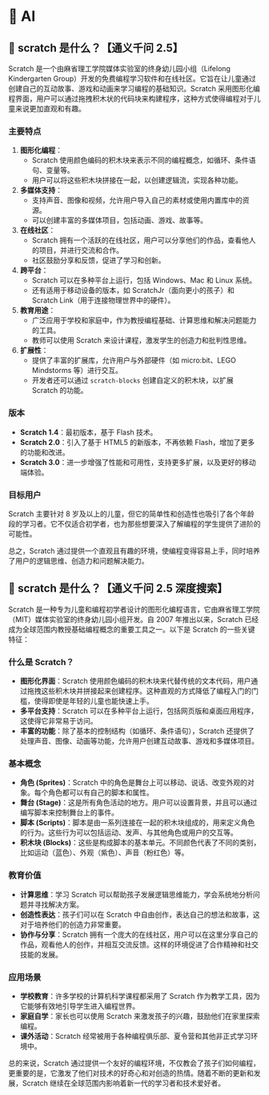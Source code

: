 # 🤖 AI

## 🤖 scratch 是什么？【通义千问 2.5】

Scratch 是一个由麻省理工学院媒体实验室的终身幼儿园小组（Lifelong Kindergarten Group）开发的免费编程学习软件和在线社区。它旨在让儿童通过创建自己的互动故事、游戏和动画来学习编程的基础知识。Scratch 采用图形化编程界面，用户可以通过拖拽积木状的代码块来构建程序，这种方式使得编程对于儿童来说更加直观和有趣。

### 主要特点

1. **图形化编程**：
   - Scratch 使用颜色编码的积木块来表示不同的编程概念，如循环、条件语句、变量等。
   - 用户可以将这些积木块拼接在一起，以创建逻辑流，实现各种功能。
2. **多媒体支持**：
   - 支持声音、图像和视频，允许用户导入自己的素材或使用内置库中的资源。
   - 可以创建丰富的多媒体项目，包括动画、游戏、故事等。
3. **在线社区**：
   - Scratch 拥有一个活跃的在线社区，用户可以分享他们的作品，查看他人的项目，并进行交流和合作。
   - 社区鼓励分享和反馈，促进了学习和创新。
4. **跨平台**：
   - Scratch 可以在多种平台上运行，包括 Windows、Mac 和 Linux 系统。
   - 还有适用于移动设备的版本，如 ScratchJr（面向更小的孩子）和 Scratch Link（用于连接物理世界中的硬件）。
5. **教育用途**：
   - 广泛应用于学校和家庭中，作为教授编程基础、计算思维和解决问题能力的工具。
   - 教师可以使用 Scratch 来设计课程，激发学生的创造力和批判性思维。
6. **扩展性**：
   - 提供了丰富的扩展库，允许用户与外部硬件（如 micro:bit、LEGO Mindstorms 等）进行交互。
   - 开发者还可以通过 `scratch-blocks` 创建自定义的积木块，以扩展 Scratch 的功能。

### 版本

- **Scratch 1.4**：最初版本，基于 Flash 技术。
- **Scratch 2.0**：引入了基于 HTML5 的新版本，不再依赖 Flash，增加了更多的功能和改进。
- **Scratch 3.0**：进一步增强了性能和可用性，支持更多扩展，以及更好的移动端体验。

### 目标用户

Scratch 主要针对 8 岁及以上的儿童，但它的简单性和创造性也吸引了各个年龄段的学习者。它不仅适合初学者，也为那些想要深入了解编程的学生提供了进阶的可能性。

总之，Scratch 通过提供一个直观且有趣的环境，使编程变得容易上手，同时培养了用户的逻辑思维、创造力和问题解决能力。

## 🤖 scratch 是什么？【通义千问 2.5 深度搜索】

Scratch 是一种专为儿童和编程初学者设计的图形化编程语言，它由麻省理工学院（MIT）媒体实验室的终身幼儿园小组开发。自 2007 年推出以来，Scratch 已经成为全球范围内教授基础编程概念的重要工具之一。以下是 Scratch 的一些关键特征：

### 什么是 Scratch？

- **图形化界面**：Scratch 使用颜色编码的积木块来代替传统的文本代码，用户通过拖拽这些积木块并拼接起来创建程序。这种直观的方式降低了编程入门的门槛，使得即使是年轻的儿童也能快速上手。
- **多平台支持**：Scratch 可以在多种平台上运行，包括网页版和桌面应用程序，这使得它非常易于访问。
- **丰富的功能**：除了基本的控制结构（如循环、条件语句），Scratch 还提供了处理声音、图像、动画等功能，允许用户创建互动故事、游戏和多媒体项目。

### 基本概念

- **角色 (Sprites)**：Scratch 中的角色是舞台上可以移动、说话、改变外观的对象。每个角色都可以有自己的脚本和属性。
- **舞台 (Stage)**：这是所有角色活动的地方。用户可以设置背景，并且可以通过编写脚本来控制舞台上的事件。
- **脚本 (Scripts)**：脚本是由一系列连接在一起的积木块组成的，用来定义角色的行为。这些行为可以包括运动、发声、与其他角色或用户的交互等。
- **积木块 (Blocks)**：这些是构成脚本的基本单元。不同颜色代表了不同的类别，比如运动（蓝色）、外观（紫色）、声音（粉红色）等。

### 教育价值

- **计算思维**：学习 Scratch 可以帮助孩子发展逻辑思维能力，学会系统地分析问题并寻找解决方案。
- **创造性表达**：孩子们可以在 Scratch 中自由创作，表达自己的想法和故事，这对于培养他们的创造力非常重要。
- **协作与分享**：Scratch 拥有一个庞大的在线社区，用户可以在这里分享自己的作品，观看他人的创作，并相互交流反馈。这样的环境促进了合作精神和社交技能的发展。

### 应用场景

- **学校教育**：许多学校的计算机科学课程都采用了 Scratch 作为教学工具，因为它能够有效地引导学生进入编程世界。
- **家庭自学**：家长也可以使用 Scratch 来激发孩子的兴趣，鼓励他们在家里探索编程。
- **课外活动**：Scratch 经常被用于各种编程俱乐部、夏令营和其他非正式学习环境中。

总的来说，Scratch 通过提供一个友好的编程环境，不仅教会了孩子们如何编程，更重要的是，它激发了他们对技术的好奇心和对创造的热情。随着不断的更新和发展，Scratch 继续在全球范围内影响着新一代的学习者和技术爱好者。
